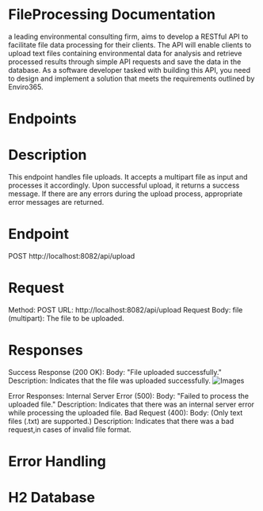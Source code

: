 # FileProcessing Documentation
 a leading environmental consulting firm, aims to develop a RESTful API to
 facilitate file data processing for their clients. The API will enable clients to upload text files
 containing environmental data for analysis and retrieve processed results through simple
 API requests and save the data in the database. As a software developer tasked with
 building this API, you need to design and implement a solution that meets the
 requirements outlined by Enviro365.

# Endpoints

# Description
This endpoint handles file uploads. It accepts a multipart file as input and processes it accordingly. Upon successful upload, it returns a success message. If there are any errors during the upload process, appropriate error messages are returned.

# Endpoint
POST http://localhost:8082/api/upload

# Request
Method: POST
URL: http://localhost:8082/api/upload
Request Body:
file (multipart): The file to be uploaded.

# Responses
Success Response (200 OK):
Body: "File uploaded successfully."
Description: Indicates that the file was uploaded successfully.
![Images]("./Images/fileUpload.png")

Error Responses:
Internal Server Error (500):
Body: "Failed to process the uploaded file."
Description: Indicates that there was an internal server error while processing the uploaded file.
Bad Request (400):
Body: (Only text files (.txt) are supported.)
Description: Indicates that there was a bad request,in cases of invalid file format.










# Error Handling 







# H2 Database
# 
